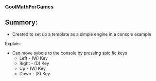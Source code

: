 ### CoolMathForGames

## Summory:
- Created to set up a template as a simple engine in a console example 

Explain:
- Can move sybols to the console by pressing spicific keys 
  - Left  - (W) Key
  - Right - (D) Key
  - Up    - (W) Key
  - Down  - (S) Key

